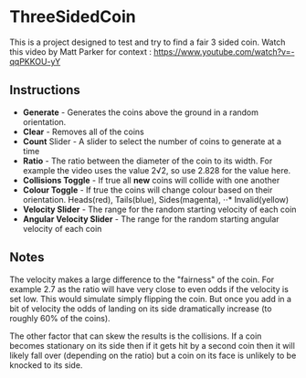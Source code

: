 # ThreeSidedCoin

This is a project designed to test and try to find a fair 3 sided coin.
Watch this video by Matt Parker for context : https://www.youtube.com/watch?v=-qqPKKOU-yY

## Instructions
* **Generate** - Generates the coins above the ground in a random orientation.
* **Clear** - Removes all of the coins
* **Count** Slider - A slider to select the number of coins to generate at a time
* **Ratio** - The ratio between the diameter of the coin to its width. For example the video uses the value 2√2, so use 2.828 for the value here.
* **Collisions Toggle** - If true all **new** coins will collide with one another
* **Colour Toggle** - If true the coins will change colour based on their orientation. Heads(red), Tails(blue), Sides(magenta), ⋅⋅* Invalid(yellow)
* **Velocity Slider** - The range for the random starting velocity of each coin
* **Angular Velocity Slider** - The range for the random starting angular velocity of each coin

## Notes
The velocity makes a large difference to the "fairness" of the coin. For example 2.7 as the ratio will have very close to even odds if the velocity is set low. This would simulate simply flipping the coin. But once you add in a bit of velocity the odds of landing on its side dramatically increase (to roughly 60% of the coins).

The other factor that can skew the results is the collisions. If a coin becomes stationary on its side then if it gets hit by a second coin then it will likely fall over (depending on the ratio) but a coin on its face is unlikely to be knocked to its side.
